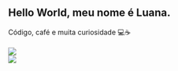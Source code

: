 ## Hello World, meu nome é Luana.
Código, café e muita curiosidade 💻☕
<br/>
<br/>
![](https://github-readme-stats.vercel.app/api/top-langs/?username=luuanamendes&theme=dark&hide_border=false_all_commits=false&count_private=false&layout=completed)<br/>
![](https://nirzak-streak-stats.vercel.app/?user=luuanamendes&theme=dark&hide_border=false)

<!-- Proudly created with GPRM ( https://gprm.itsvg.in ) -->
